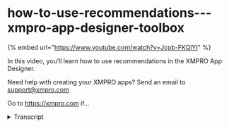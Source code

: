 # how-to-use-recommendations---xmpro-app-designer-toolbox
{% embed url="https://www.youtube.com/watch?v=Jcpb-FKQlYI" %}



In this video, you’ll learn how to use recommendations in the XMPRO App Designer.

Need help with creating your XMPRO apps? Send an email to support@xmpro.com

Go to https://xmpro.com if...
<details>
<summary>Transcript</summary>In this video, you’ll learn how to use recommendations in the XMPRO App Designer.

Need help with creating your XMPRO apps? Send an email to support@xmpro.com

Go to https://xmpro.com if...
the recommendations bloc is used to

display a list of unresolved alerts for

one or more recommendations with the

ability to filter by the entity ID of

those alerts it gives you a detailed

overview of the health of your assets

with the ability to drill down further

for further details to begin drag the

recommendations block onto the page when

the page is launched this will display a

list of all open recommendation alerts

along with the scroll bar the list gets

too long you can also filter which

recommendations are displayed by

selecting them here deselecting all

recommendations will cause all

recommendations to be displayed which is

the best method of doing so as it will

automatically include recommendations

created after the page is designed you

can further filter alerts based on the

entity ID to do so select the page

parameter or variable to compare against

this is especially helpful when

designing a detailed sub page for your

assets as it allows you to narrow down

the displayed alerts to those generated

by or describing the asset will launch

the page now I'll enter an entity idea

that I know is found in the

recommendations as an example it would

normally come from a page parameter or

other user input this is the

recommendation list with no filtering

showing alerts from all recommendations

this is the list that is only filtered

by recommendation and this is the list

filtered by recommendation and entity ID

you can see that only recommendation

alerts for Bea - 0:08 are displayed we

are able to click into a recommendation

to view it in further detail but this

screen is covered in another video this

has been a demonstration of the

recommendations Block in app designer

thank you for watching
</details>